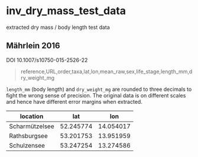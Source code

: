 # inv_dry_mass_test_data
extracted dry mass / body length test data

## Mährlein 2016

DOI 10.1007/s10750-015-2526-22  

> reference,URL,order,taxa,lat,lon,mean_raw,sex,life_stage,length_mm,dry_weight_mg

`length_mm` (body length) and `dry_weight_mg` are rounded to three decimals to fight the wrong
sense of precision. The original data is on different scales and hence have different error margins
when extracted.

| location | lat | lon |
|----------|-----|-----|
|Scharmützelsee|52.245774|14.054017|
|Rathsburgsee|53.201753|13.951959|
|Schulzensee|53.247254|13.274586|